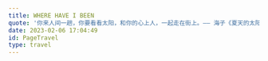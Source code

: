 ```yaml
---
title: WHERE HAVE I BEEN
quote: '你来人间一趟，你要看看太阳，和你的心上人，一起走在街上。—— 海子《夏天的太阳》'
date: 2023-02-06 17:04:49
id: PageTravel
type: travel
---
```

